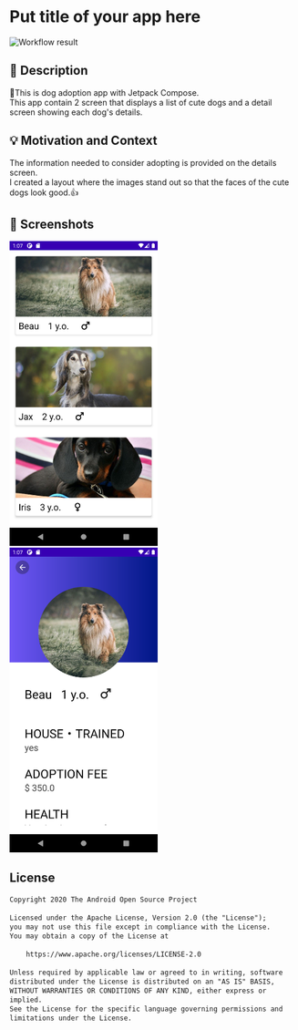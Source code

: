 # Put title of your app here

<!--- You can find both of these in the url bar when you open your repository in github. -->
![Workflow result](https://github.com/nemototea/android-dev-challenge-compose/workflows/Check/badge.svg)


## :scroll: Description
<!--- Describe your app in one or two sentences -->
🐶This is dog adoption app with Jetpack Compose.  
This app contain 2 screen that displays a list of cute dogs and a detail screen showing each dog's details.


## :bulb: Motivation and Context
<!--- Optionally point readers to interesting parts of your submission. -->
<!--- What are you especially proud of? -->
The information needed to consider adopting is provided on the details screen.  
I created a layout where the images stand out so that the faces of the cute dogs look good.👍


## :camera_flash: Screenshots
<!-- You can add more screenshots here if you like -->
<img src="/results/screenshot_1.png" width="260">&emsp;<img src="/results/screenshot_2.png" width="260">

## License
```
Copyright 2020 The Android Open Source Project

Licensed under the Apache License, Version 2.0 (the "License");
you may not use this file except in compliance with the License.
You may obtain a copy of the License at

    https://www.apache.org/licenses/LICENSE-2.0

Unless required by applicable law or agreed to in writing, software
distributed under the License is distributed on an "AS IS" BASIS,
WITHOUT WARRANTIES OR CONDITIONS OF ANY KIND, either express or implied.
See the License for the specific language governing permissions and
limitations under the License.
```
